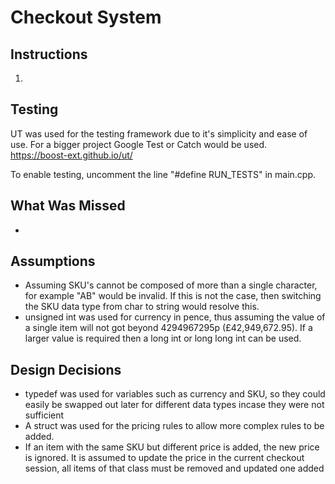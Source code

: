 # Checkout System

## Instructions
1. 

## Testing

UT was used for the testing framework due to it's simplicity and ease of use. For a bigger project Google Test or Catch would be used. 
https://boost-ext.github.io/ut/

To enable testing, uncomment the line "#define RUN_TESTS" in main.cpp.

## What Was Missed
- 

## Assumptions
- Assuming SKU's cannot be composed of more than a single character, for example "AB" would be invalid. If this is not the case, then switching the SKU data type from char to string would resolve this.
- unsigned int was used for currency in pence, thus assuming the value of a single item will not got beyond 4294967295p (£42,949,672.95). If a larger value is required then a long int or long long int can be used.

## Design Decisions
- typedef was used for variables such as currency and SKU, so they could easily be swapped out later for different data types incase they were not sufficient
- A struct was used for the pricing rules to allow more complex rules to be added. 
- If an item with the same SKU but different price is added, the new price is ignored. It is assumed to update the price in the current checkout session, all items of that class must be removed and updated one added
